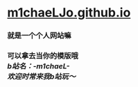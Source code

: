 # <a href="m1chaeLJo.github.io">m1chaeLJo.github.io<a/>
<h3>就是一个个人网站嘛<h3>
可以拿去当你的模版哦<br>
<em>b站名：-m1chaeL-<em><br>
欢迎时常来我b站玩～
